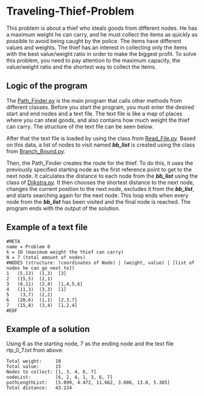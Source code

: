 # Traveling-Thief-Problem
This problem is about a thief who steals goods from different nodes. He has a maximum weight he can carry, and he must collect the items as quickly
as possible to avoid being caught by the police. The items have different values and weights. The thief has an interest in collecting only the items with the best value/weight ratio in order to make the biggest profit.
To solve this problem, you need to pay attention to the maximum capacity, the value/weight ratio and the shortest way to collect the items.

## Logic of the program
The [Path_Finder.py](src/PathFinder.py) is the main program that calls other methods from different classes.
Before you start the program, you must enter the desired start and end nodes and a text file. The text file is like a map
of places where you can steal goods, and also contains how much weight the thief can carry. The structure of the text file can be seen below. 

After that the text file is loaded by using the class from [Read_File.py](src/ReadFile.py). 
Based on this data, a list of nodes to visit named ***bb_list*** is created using the class from [Branch_Bound.py](src/BranchBound.py).

Then, the Path_Finder creates the route for the thief. To do this, it uses the previously specified starting node as the first reference point to get to the next node.
It calculates the distance to each node from the ***bb_list*** using the class of [Dijkstra.py](src/Dijkstra.py). 
It then chooses the shortest distance to the next node, changes the current position to the next node, excludes it from the ***bb_list***, and starts searching again for the next node.
This loop ends when every node from the ***bb_list*** has been visited and the final node is reached. The program ends with the output of the solution.

## Example of a text file
```
#META
name = Problem 0
k = 10 (maximum weight the thief can carry)
N = 7 (total amount of nodes)
#NODES (structure: (coordinates of Node) | (weight, value) | [list of nodes he can go next to])
1   (5,13)  (1,3)  [3] 
2   (15,5)  (2,1)  
3   (8,11)  (2,4)  [1,4,5,6]
4   (11,3)  (3,3)  [1]
5    (3,7)  (2,2)  	
6   (20,6)  (1,1)  [2,3,7]
7   (15,8)  (3,4)  [1,2,4]
#EOF
```

## Example of a solution
Using 6 as the starting node, 7 as the ending node and the text file rtp_0_7.txt from above:


```
Total weight:     10
Total value:      15
Nodes to collect: [1, 3, 4, 6, 7]
nodeList:         [6, 2, 4, 1, 3, 6, 7]
pathLengthList:   [5.099, 4.472, 11.662, 3.606, 13.0, 5.385]
Total distance:   43.224
```
